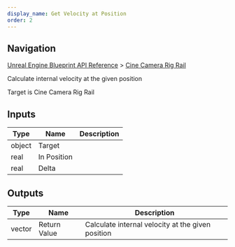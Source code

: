 ```yaml
---
display_name: Get Velocity at Position
order: 2
---
```

## Navigation

[Unreal Engine Blueprint API Reference](https://dev.epicgames.com/documentation/en-us/unreal-engine/BlueprintAPI) > [Cine Camera Rig Rail](https://dev.epicgames.com/documentation/en-us/unreal-engine/BlueprintAPI/CineCameraRigRail)

Calculate internal velocity at the given position

Target is Cine Camera Rig Rail

## Inputs

| Type | Name | Description |
| --- | --- | --- |
| object | Target |  |
| real | In Position |  |
| real | Delta |  |

## Outputs

| Type | Name | Description |
| --- | --- | --- |
| vector | Return Value | Calculate internal velocity at the given position |
